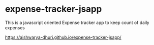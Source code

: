 # expense-tracker-jsapp
This is a javascript oriented Expense tracker app to keep  count of daily expenses

https://aishwarya-dhuri.github.io/expense-tracker-jsapp/
